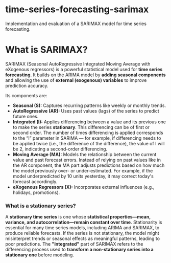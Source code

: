 # time-series-forecasting-sarimax
Implementation and evaluation of a SARIMAX model for time series forecasting.

# **What is SARIMAX**?
SARIMAX (Seasonal AutoRegressive Integrated Moving Average with eXogenous regressors) is a powerful statistical model used for **time series forecasting**. It builds on the ARIMA model by **adding seasonal components** and allowing the use of **external (exogenous) variables** to improve prediction accuracy.

Its components are:

* **Seasonal (S):** Captures recurring patterns like weekly or monthly trends.
* **AutoRegressive (AR):** Uses past values (lags) of the series to predict future ones.
* **Integrated (I):** Applies differencing between a value and its previous one to make the series **stationary**. This differencing can be of first or second order. The number of times differencing is applied corresponds to the “I” parameter in SARIMA — for example, if differencing needs to be applied twice (i.e., the difference of the difference), the value of I will be 2, indicating a second-order differencing.
* **Moving Average (MA):**  Models the relationship between the current value and past forecast errors. Instead of relying on past values like in the AR component, the MA part adjusts predictions based on how much the model previously over- or under-estimated. For example, if the model underpredicted by 10 units yesterday, it may correct today's forecast accordingly.
* **eXogenous Regressors (X):** Incorporates external influences (e.g., holidays, promotions).

### What is a stationary series?

A **stationary time series** is one whose **statistical properties—mean, variance, and autocorrelation—remain constant over time**. Stationarity is essential for many time series models, including ARIMA and SARIMAX, to produce reliable forecasts. If the series is not stationary, the model might misinterpret trends or seasonal effects as meaningful patterns, leading to poor predictions. The **"Integrated"** part of SARIMAX refers to the differencing process used to **transform a non-stationary series into a stationary one** before modeling.
